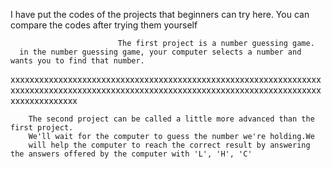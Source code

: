 I have put the codes of the projects that beginners can try here. You can compare the codes after trying them yourself

                            The first project is a number guessing game.
      in the number guessing game, your computer selects a number and wants you to find that number.
xxxxxxxxxxxxxxxxxxxxxxxxxxxxxxxxxxxxxxxxxxxxxxxxxxxxxxxxxxxxxxxxxxxxxxxxxxxxxxxxxxxxxxxxxxxxxxxxxxxxxxxxxxxxxxxxxxxxxxxxxxxxxxxxxxxxxxxxxxxxxxxx
                            
        The second project can be called a little more advanced than the first project.
        We'll wait for the computer to guess the number we're holding.We 
        will help the computer to reach the correct result by answering the answers offered by the computer with 'L', 'H', 'C'
        
